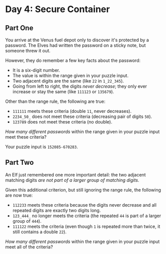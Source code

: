 # Day 4: Secure Container

## Part One

You arrive at the Venus fuel depot only to discover it's protected by a password.  The Elves had written the password on a sticky note, but someone threw it out.

However, they do remember a few key facts about the password:

* It is a six-digit number.
* The value is within the range given in your puzzle input.
* Two adjacent digits are the same (like `22` in `1_22_345`).
* Going from left to right, the digits _never decrease_; they only ever increase or stay the same (like `111123` or `135679`).

Other than the range rule, the following are true:

* `111111` meets these criteria (double `11`, never decreases).
* `2234_50_` does not meet these criteria (decreasing pair of digits `50`).
* `123789` does not meet these criteria (no double).

_How many different passwords_ within the range given in your puzzle input meet these criteria?

Your puzzle input is `152085-670283`.

## Part Two

An Elf just remembered one more important detail: the two adjacent matching digits _are not part of a larger group of matching digits_.

Given this additional criterion, but still ignoring the range rule, the following are now true:

* `112233` meets these criteria because the digits never decrease and all repeated digits are exactly two digits long.
* `123_444_` no longer meets the criteria (the repeated `44` is part of a larger group of `444`).
* `111122` meets the criteria (even though `1` is repeated more than twice, it still contains a double `22`).

_How many different passwords_ within the range given in your puzzle input meet all of the criteria?